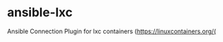 ansible-lxc
===========

Ansible Connection Plugin for lxc containers (https://linuxcontainers.org/(

